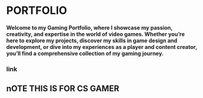 # PORTFOLIO
#### Welcome to my Gaming Portfolio, where I showcase my passion, creativity, and expertise in the world of video games. Whether you’re here to explore my projects, discover my skills in game design and development, or dive into my experiences as a player and content creator, you’ll find a comprehensive collection of my gaming journey.
### link
## nOTE THIS IS FOR CS GAMER
 
